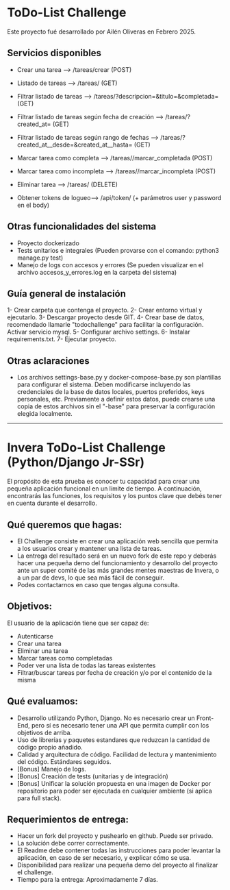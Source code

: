 # ToDo-List Challenge
Este proyecto fué desarrollado por Ailén Oliveras en Febrero 2025.

## Servicios disponibles
* Crear una tarea --> /tareas/crear (POST)
* Listado de tareas --> /tareas/ (GET)
* Filtrar listado de tareas --> /tareas/?descripcion=<str>&titulo=<str>&completada=<bool> (GET)
* Filtrar listado de tareas según fecha de creación --> /tareas/?created_at=<fecha yyyy-mm-dd> (GET)
* Filtrar listado de tareas según rango de fechas --> /tareas/?created_at__desde=<fecha yyyy-mm-dd>&created_at__hasta=<fecha yyyy-mm-dd> (GET)
* Marcar tarea como completa --> /tareas/<id>/marcar_completada (POST)
* Marcar tarea como incompleta --> /tareas/<id>/marcar_incompleta (POST)
* Eliminar tarea --> /tareas/<id> (DELETE)

* Obtener tokens de logueo--> /api/token/ (+ parámetros user y password en el body)

## Otras funcionalidades del sistema
* Proyecto dockerizado
* Tests unitarios e integrales (Pueden provarse con el comando: python3 manage.py test)
* Manejo de logs con accesos y errores (Se pueden visualizar en el archivo accesos_y_errores.log en la carpeta del sistema)

## Guía general de instalación
1- Crear carpeta que contenga el proyecto.
2- Crear entorno virtual y ejecutarlo.
3- Descargar proyecto desde GIT.
4- Crear base de datos, recomendado llamarle "todochallenge" para facilitar la configuración. Activar servicio mysql.
5- Configurar archivo settings.
6- Instalar requirements.txt.
7- Ejecutar proyecto.

## Otras aclaraciones
* Los archivos settings-base.py y docker-compose-base.py son plantillas para configurar el sistema. Deben modificarse incluyendo las credenciales de la base de datos locales, puertos preferidos, keys personales, etc. Previamente a definir estos datos, puede crearse una copia de estos archivos sin el "-base" para preservar la configuración elegida localmente.

---

# Invera ToDo-List Challenge (Python/Django Jr-SSr)

El propósito de esta prueba es conocer tu capacidad para crear una pequeña aplicación funcional en un límite de tiempo. A continuación, encontrarás las funciones, los requisitos y los puntos clave que debés tener en cuenta durante el desarrollo.

## Qué queremos que hagas:

- El Challenge consiste en crear una aplicación web sencilla que permita a los usuarios crear y mantener una lista de tareas.
- La entrega del resultado será en un nuevo fork de este repo y deberás hacer una pequeña demo del funcionamiento y desarrollo del proyecto ante un super comité de las más grandes mentes maestras de Invera, o a un par de devs, lo que sea más fácil de conseguir.
- Podes contactarnos en caso que tengas alguna consulta.

## Objetivos:

El usuario de la aplicación tiene que ser capaz de:

- Autenticarse
- Crear una tarea
- Eliminar una tarea
- Marcar tareas como completadas
- Poder ver una lista de todas las tareas existentes
- Filtrar/buscar tareas por fecha de creación y/o por el contenido de la misma

## Qué evaluamos:

- Desarrollo utilizando Python, Django. No es necesario crear un Front-End, pero sí es necesario tener una API que permita cumplir con los objetivos de arriba.
- Uso de librerías y paquetes estandares que reduzcan la cantidad de código propio añadido.
- Calidad y arquitectura de código. Facilidad de lectura y mantenimiento del código. Estándares seguidos.
- [Bonus] Manejo de logs.
- [Bonus] Creación de tests (unitarias y de integración)
- [Bonus] Unificar la solución propuesta en una imagen de Docker por repositorio para poder ser ejecutada en cualquier ambiente (si aplica para full stack).

## Requerimientos de entrega:

- Hacer un fork del proyecto y pushearlo en github. Puede ser privado.
- La solución debe correr correctamente.
- El Readme debe contener todas las instrucciones para poder levantar la aplicación, en caso de ser necesario, y explicar cómo se usa.
- Disponibilidad para realizar una pequeña demo del proyecto al finalizar el challenge.
- Tiempo para la entrega: Aproximadamente 7 días.
